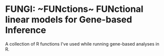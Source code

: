 # FUNGI: ~FUNctions~ FUNctional linear models for Gene-based Inference

A collection of R functions I've used while running gene-based analyses in R.
